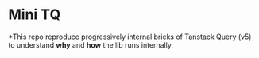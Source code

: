 # Mini TQ

*This repo reproduce progressively internal bricks of Tanstack Query (v5) to understand **why** and **how** the lib runs internally.


